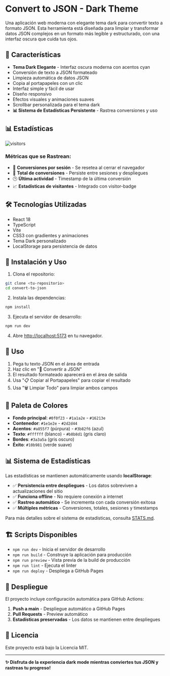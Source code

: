 # Convert to JSON - Dark Theme

Una aplicación web moderna con elegante tema dark para convertir texto a formato JSON. Esta herramienta está diseñada para limpiar y transformar datos JSON complejos en un formato más legible y estructurado, con una interfaz oscura que cuida tus ojos.

## 🌙 Características

- **Tema Dark Elegante** - Interfaz oscura moderna con acentos cyan
- Conversión de texto a JSON formateado
- Limpieza automática de datos JSON
- Copia al portapapeles con un clic
- Interfaz simple y fácil de usar
- Diseño responsivo
- Efectos visuales y animaciones suaves
- Scrollbar personalizada para el tema dark
- **📊 Sistema de Estadísticas Persistente** - Rastrea conversiones y uso

## 📊 Estadísticas

<img src="https://visitor-badge.laobi.icu/badge?page_id=convert-to-json" alt="visitors"/>

### **Métricas que se Rastrean:**
- 🔄 **Conversiones por sesión** - Se resetea al cerrar el navegador
- 🎯 **Total de conversiones** - Persiste entre sesiones y despliegues
- 🕒 **Última actividad** - Timestamp de la última conversión
- 📈 **Estadísticas de visitantes** - Integrado con visitor-badge

## 🛠️ Tecnologías Utilizadas

- React 18
- TypeScript
- Vite
- CSS3 con gradientes y animaciones
- Tema Dark personalizado
- LocalStorage para persistencia de datos

## 🚀 Instalación y Uso

1. Clona el repositorio:
```bash
git clone <tu-repositorio>
cd convert-to-json
```

2. Instala las dependencias:
```bash
npm install
```

3. Ejecuta el servidor de desarrollo:
```bash
npm run dev
```

4. Abre [http://localhost:5173](http://localhost:5173) en tu navegador.

## 📝 Uso

1. Pega tu texto JSON en el área de entrada
2. Haz clic en "🔄 Convertir a JSON"
3. El resultado formateado aparecerá en el área de salida
4. Usa "📋 Copiar al Portapapeles" para copiar el resultado
5. Usa "🗑️ Limpiar Todo" para limpiar ambos campos

## 🎨 Paleta de Colores

- **Fondo principal**: `#0f0f23` - `#1a1a2e` - `#16213e`
- **Contenedor**: `#1e1e2e` - `#2d2d44`
- **Acentos**: `#a855f7` (púrpura) - `#3b82f6` (azul)
- **Texto**: `#ffffff` (blanco) - `#b8b8d1` (gris claro)
- **Bordes**: `#3a3a5a` (gris oscuro)
- **Éxito**: `#10b981` (verde suave)

## 📊 Sistema de Estadísticas

Las estadísticas se mantienen automáticamente usando **localStorage**:

- ✅ **Persistencia entre despliegues** - Los datos sobreviven a actualizaciones del sitio
- ✅ **Funciona offline** - No requiere conexión a internet
- ✅ **Rastreo automático** - Se incrementa con cada conversión exitosa
- ✅ **Múltiples métricas** - Conversiones, totales, sesiones y timestamps

Para más detalles sobre el sistema de estadísticas, consulta [STATS.md](./STATS.md).

## 🏗️ Scripts Disponibles

- `npm run dev` - Inicia el servidor de desarrollo
- `npm run build` - Construye la aplicación para producción
- `npm run preview` - Vista previa de la build de producción
- `npm run lint` - Ejecuta el linter
- `npm run deploy` - Despliega a GitHub Pages

## 🚀 Despliegue

El proyecto incluye configuración automática para GitHub Actions:

1. **Push a main** - Despliegue automático a GitHub Pages
2. **Pull Requests** - Preview automático
3. **Estadísticas preservadas** - Los datos se mantienen entre despliegues

## 📄 Licencia

Este proyecto está bajo la Licencia MIT.

---

**✨ Disfruta de la experiencia dark mode mientras conviertes tus JSON y rastreas tu progreso!**
